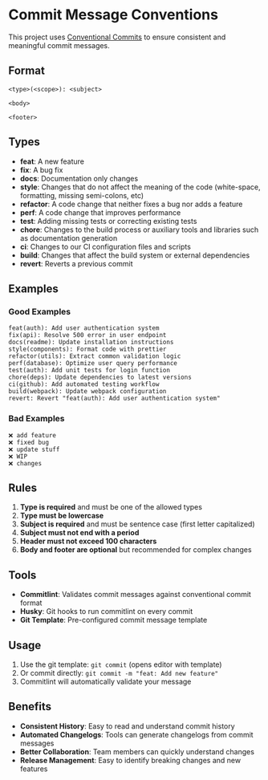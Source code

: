 # Commit Message Conventions

This project uses [Conventional Commits](https://www.conventionalcommits.org/) to ensure consistent and meaningful commit messages.

## Format

```
<type>(<scope>): <subject>

<body>

<footer>
```

## Types

- **feat**: A new feature
- **fix**: A bug fix
- **docs**: Documentation only changes
- **style**: Changes that do not affect the meaning of the code (white-space, formatting, missing semi-colons, etc)
- **refactor**: A code change that neither fixes a bug nor adds a feature
- **perf**: A code change that improves performance
- **test**: Adding missing tests or correcting existing tests
- **chore**: Changes to the build process or auxiliary tools and libraries such as documentation generation
- **ci**: Changes to our CI configuration files and scripts
- **build**: Changes that affect the build system or external dependencies
- **revert**: Reverts a previous commit

## Examples

### Good Examples
```
feat(auth): Add user authentication system
fix(api): Resolve 500 error in user endpoint
docs(readme): Update installation instructions
style(components): Format code with prettier
refactor(utils): Extract common validation logic
perf(database): Optimize user query performance
test(auth): Add unit tests for login function
chore(deps): Update dependencies to latest versions
ci(github): Add automated testing workflow
build(webpack): Update webpack configuration
revert: Revert "feat(auth): Add user authentication system"
```

### Bad Examples
```
❌ add feature
❌ fixed bug
❌ update stuff
❌ WIP
❌ changes
```

## Rules

1. **Type is required** and must be one of the allowed types
2. **Type must be lowercase**
3. **Subject is required** and must be sentence case (first letter capitalized)
4. **Subject must not end with a period**
5. **Header must not exceed 100 characters**
6. **Body and footer are optional** but recommended for complex changes

## Tools

- **Commitlint**: Validates commit messages against conventional commit format
- **Husky**: Git hooks to run commitlint on every commit
- **Git Template**: Pre-configured commit message template

## Usage

1. Use the git template: `git commit` (opens editor with template)
2. Or commit directly: `git commit -m "feat: Add new feature"`
3. Commitlint will automatically validate your message

## Benefits

- **Consistent History**: Easy to read and understand commit history
- **Automated Changelogs**: Tools can generate changelogs from commit messages
- **Better Collaboration**: Team members can quickly understand changes
- **Release Management**: Easy to identify breaking changes and new features
